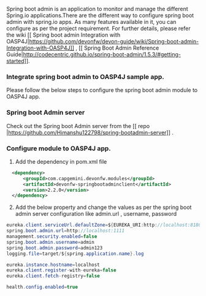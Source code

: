 Spring boot admin is an application to monitor and manage the different Spring.io applications.There are the different way to configure spring boot admin with spring.io apps. As many features available in it, you can configure as per the project requirement. For further details, please refer the wiki  [[ Spring boot admin Integration with OASP4J|https://github.com/devonfw/devon-guide/wiki/Spring-boot-admin-Integration-with-OASP4J]] , [[ Spring Boot Admin Reference Guide|http://codecentric.github.io/spring-boot-admin/1.5.3/#getting-started]]. 

### Integrate spring boot admin to OASP4J sample app.  
 Please follow the below steps to configure the spring boot admin module to OASP4J app.     

### Spring boot Admin server

Check out the Spring boot Admin server from the [[ repo |https://github.com/Himanshu122798/spring-bootadmin-server]] .

###  Configure module to OASP4J app. 
  
  1. Add the dependency in pom.xml file
```xml
  <dependency>
      <groupId>com.capgemini.devonfw.modules</groupId>
      <artifactId>devonfw-springbootadminclient</artifactId>
      <version>2.2.0</version>
  </dependency>
``` 
  2. Add the below property and change the values as per the spring boot admin server configuration like admin.url , username, password 

```java
eureka.client.serviceUrl.defaultZone=${EUREKA_URI:http://localhost:8180/eureka}
spring.boot.admin.url=http://localhost:1111
management.security.enabled=false
spring.boot.admin.username=admin
spring.boot.admin.password=admin123
logging.file=target/${spring.application.name}.log

eureka.instance.hostname=localhost
eureka.client.register-with-eureka=false
eureka.client.fetch-registry=false

health.config.enabled=true 
```

 

 